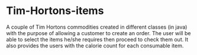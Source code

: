 # Tim-Hortons-items
A couple of Tim Hortons commodities created in different classes (in java) with the purpose of allowing a customer to create an order. The user will be able to select the items he/she requires
then proceed to check them out. It also provides the users with the calorie count for each consumable item.
